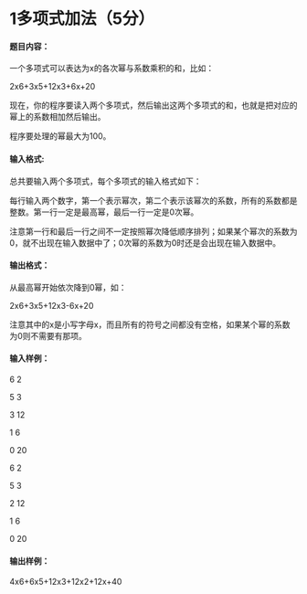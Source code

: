 # 1多项式加法（5分）
#### 题目内容：

一个多项式可以表达为x的各次幂与系数乘积的和，比如：

2x6+3x5+12x3+6x+20

现在，你的程序要读入两个多项式，然后输出这两个多项式的和，也就是把对应的幂上的系数相加然后输出。

程序要处理的幂最大为100。



#### 输入格式:

总共要输入两个多项式，每个多项式的输入格式如下：

每行输入两个数字，第一个表示幂次，第二个表示该幂次的系数，所有的系数都是整数。第一行一定是最高幂，最后一行一定是0次幂。

注意第一行和最后一行之间不一定按照幂次降低顺序排列；如果某个幂次的系数为0，就不出现在输入数据中了；0次幂的系数为0时还是会出现在输入数据中。



#### 输出格式：

从最高幂开始依次降到0幂，如：

2x6+3x5+12x3-6x+20

注意其中的x是小写字母x，而且所有的符号之间都没有空格，如果某个幂的系数为0则不需要有那项。



#### 输入样例：

6 2

5 3

3 12

1 6

0 20

6 2

5 3

2 12

1 6

0 20



#### 输出样例：

4x6+6x5+12x3+12x2+12x+40

